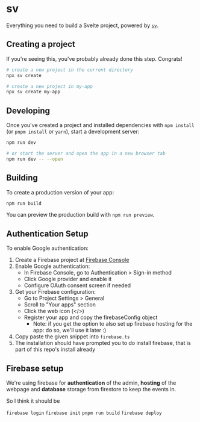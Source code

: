 # sv

Everything you need to build a Svelte project, powered by [`sv`](https://github.com/sveltejs/cli).

## Creating a project

If you're seeing this, you've probably already done this step. Congrats!

```bash
# create a new project in the current directory
npx sv create

# create a new project in my-app
npx sv create my-app
```

## Developing

Once you've created a project and installed dependencies with `npm install` (or `pnpm install` or `yarn`), start a development server:

```bash
npm run dev

# or start the server and open the app in a new browser tab
npm run dev -- --open
```

## Building

To create a production version of your app:

```bash
npm run build
```

You can preview the production build with `npm run preview`.

## Authentication Setup

To enable Google authentication:

1. Create a Firebase project at [Firebase Console](https://console.firebase.google.com/)
2. Enable Google authentication:
   - In Firebase Console, go to Authentication > Sign-in method
   - Click Google provider and enable it
   - Configure OAuth consent screen if needed
3. Get your Firebase configuration:
   - Go to Project Settings > General
   - Scroll to "Your apps" section
   - Click the web icon (</>)
   - Register your app and copy the firebaseConfig object
      - Note: if you get the option to also set up firebase hosting for the app: do so, we'll use it later :)
4. Copy paste the given snippet into `firebase.ts`
5. The installation should have prompted you to do install firebase, that is part of this repo's install already

## Firebase setup

We're using firebase for **authentication** of the admin, **hosting** of the webpage and **database** storage from firestore to keep the events in.

So I think it should be

`firebase login`
`firebase init`
`pnpm run build`
`firebase deploy`